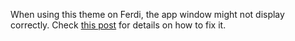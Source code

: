 When using this theme on Ferdi, the app window might not display correctly.
Check [this post](https://github.com/dcferreira/franz-themes/issues/1#issuecomment-576961577) for details on how to fix it.
